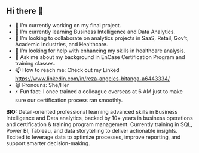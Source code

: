 ## Hi there 👋



- 🔭 I’m currently working on my final project.
- 🌱 I’m currently learning Business Intelligence and Data Analytics.
- 👯 I’m looking to collaborate on analytics projects in SaaS, Retail, Gov't, Academic Industries, and Healthcare.
- 🤔 I’m looking for help with enhancing my skills in healthcare analysis.
- 💬 Ask me about my background in EnCase Certification Program and training classes.
- 📫 How to reach me: Check out my Linked https://www.linkedin.com/in/reza-angeles-bitanga-a6443334/
- 😄 Pronouns: She/Her
- ⚡ Fun fact: I once trained a colleague overseas at 6 AM just to make sure our certification process ran smoothly.

**BIO:** Detail-oriented professional learning advanced skills in Business Intelligence and Data analytics, backed by 10+ years in business operations and certification & training program management. Currently training in SQL, Power BI, Tableau, and data storytelling to deliver actionable insights. Excited to leverage data to optimize processes, improve reporting, and support smarter decision-making.
